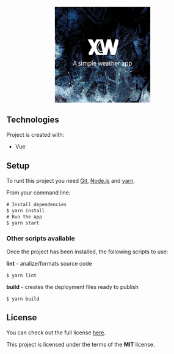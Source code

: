 
<p align="center">
  <img alt="logo" width="250px" height="250px" src="https://github.com/Greenvahn/xweather/blob/master/behance-thumbnail.jpg?raw=true">
</p>

## Technologies
Project is created with:
* Vue

## Setup
To runt this project you need [Git](https://git-scm.com), [Node.js](https://nodejs.org/en/download/) and [yarn](https://classic.yarnpkg.com/en/).

From your command line:
```
# Install dependencies
$ yarn install
# Run the app
$ yarn start

```

### Other scripts available
Once the project has been installed, the following scripts to use:

**lint** - analize/formats source code
```
$ yarn lint
```
**build** - creates the deployment files ready to publish
```
$ yarn build
```

## License
You can check out the full license [here](https://github.com/Greenvahn/xweather/blob/master/LICENSE).

This project is licensed under the terms of the **MIT** license.
